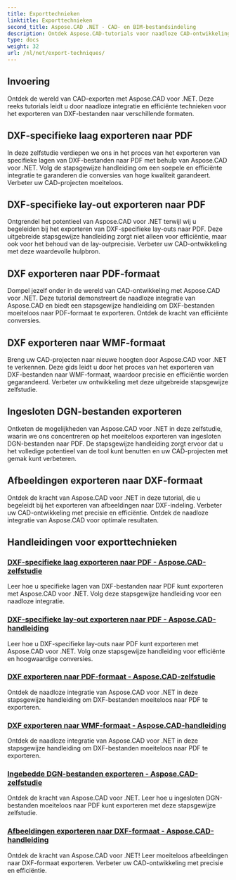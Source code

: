 ```yaml
---
title: Exporttechnieken
linktitle: Exporttechnieken
second_title: Aspose.CAD .NET - CAD- en BIM-bestandsindeling
description: Ontdek Aspose.CAD-tutorials voor naadloze CAD-ontwikkeling. Leer efficiënte technieken om DXF-bestanden moeiteloos naar verschillende formaten te exporteren.
type: docs
weight: 32
url: /nl/net/export-techniques/
---
```



## Invoering

Ontdek de wereld van CAD-exporten met Aspose.CAD voor .NET. Deze reeks tutorials leidt u door naadloze integratie en efficiënte technieken voor het exporteren van DXF-bestanden naar verschillende formaten.

## DXF-specifieke laag exporteren naar PDF

In deze zelfstudie verdiepen we ons in het proces van het exporteren van specifieke lagen van DXF-bestanden naar PDF met behulp van Aspose.CAD voor .NET. Volg de stapsgewijze handleiding om een soepele en efficiënte integratie te garanderen die conversies van hoge kwaliteit garandeert. Verbeter uw CAD-projecten moeiteloos.

## DXF-specifieke lay-out exporteren naar PDF

Ontgrendel het potentieel van Aspose.CAD voor .NET terwijl wij u begeleiden bij het exporteren van DXF-specifieke lay-outs naar PDF. Deze uitgebreide stapsgewijze handleiding zorgt niet alleen voor efficiëntie, maar ook voor het behoud van de lay-outprecisie. Verbeter uw CAD-ontwikkeling met deze waardevolle hulpbron.

## DXF exporteren naar PDF-formaat

Dompel jezelf onder in de wereld van CAD-ontwikkeling met Aspose.CAD voor .NET. Deze tutorial demonstreert de naadloze integratie van Aspose.CAD en biedt een stapsgewijze handleiding om DXF-bestanden moeiteloos naar PDF-formaat te exporteren. Ontdek de kracht van efficiënte conversies.

## DXF exporteren naar WMF-formaat

Breng uw CAD-projecten naar nieuwe hoogten door Aspose.CAD voor .NET te verkennen. Deze gids leidt u door het proces van het exporteren van DXF-bestanden naar WMF-formaat, waardoor precisie en efficiëntie worden gegarandeerd. Verbeter uw ontwikkeling met deze uitgebreide stapsgewijze zelfstudie.

## Ingesloten DGN-bestanden exporteren

Ontketen de mogelijkheden van Aspose.CAD voor .NET in deze zelfstudie, waarin we ons concentreren op het moeiteloos exporteren van ingesloten DGN-bestanden naar PDF. De stapsgewijze handleiding zorgt ervoor dat u het volledige potentieel van de tool kunt benutten en uw CAD-projecten met gemak kunt verbeteren.

## Afbeeldingen exporteren naar DXF-formaat

Ontdek de kracht van Aspose.CAD voor .NET in deze tutorial, die u begeleidt bij het exporteren van afbeeldingen naar DXF-indeling. Verbeter uw CAD-ontwikkeling met precisie en efficiëntie. Ontdek de naadloze integratie van Aspose.CAD voor optimale resultaten.
## Handleidingen voor exporttechnieken
### [DXF-specifieke laag exporteren naar PDF - Aspose.CAD-zelfstudie](./exporting-dxf-specific-layer-to-pdf/)
Leer hoe u specifieke lagen van DXF-bestanden naar PDF kunt exporteren met Aspose.CAD voor .NET. Volg deze stapsgewijze handleiding voor een naadloze integratie.
### [DXF-specifieke lay-out exporteren naar PDF - Aspose.CAD-handleiding](./exporting-dxf-specific-layout-to-pdf/)
Leer hoe u DXF-specifieke lay-outs naar PDF kunt exporteren met Aspose.CAD voor .NET. Volg onze stapsgewijze handleiding voor efficiënte en hoogwaardige conversies.
### [DXF exporteren naar PDF-formaat - Aspose.CAD-zelfstudie](./exporting-dxf-to-pdf-format/)
Ontdek de naadloze integratie van Aspose.CAD voor .NET in deze stapsgewijze handleiding om DXF-bestanden moeiteloos naar PDF te exporteren.
### [DXF exporteren naar WMF-formaat - Aspose.CAD-handleiding](./exporting-dxf-to-wmf-format/)
Ontdek de naadloze integratie van Aspose.CAD voor .NET in deze stapsgewijze handleiding om DXF-bestanden moeiteloos naar PDF te exporteren.
### [Ingebedde DGN-bestanden exporteren - Aspose.CAD-zelfstudie](./exporting-embedded-dgn-files/)
Ontdek de kracht van Aspose.CAD voor .NET. Leer hoe u ingesloten DGN-bestanden moeiteloos naar PDF kunt exporteren met deze stapsgewijze zelfstudie.
### [Afbeeldingen exporteren naar DXF-formaat - Aspose.CAD-handleiding](./exporting-images-to-dxf-format/)
Ontdek de kracht van Aspose.CAD voor .NET! Leer moeiteloos afbeeldingen naar DXF-formaat exporteren. Verbeter uw CAD-ontwikkeling met precisie en efficiëntie.